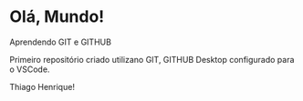 # Olá, Mundo!
 Aprendendo GIT e GITHUB

 Primeiro repositório criado utilizano GIT, GITHUB Desktop configurado para o VSCode.
 
Thiago Henrique!
